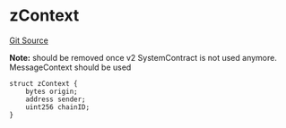 # zContext
[Git Source](https://github.com/zeta-chain/protocol-contracts/blob/main/v2/contracts/zevm/interfaces/UniversalContract.sol)

**Note:**
should be removed once v2 SystemContract is not used anymore.
MessageContext should be used


```solidity
struct zContext {
    bytes origin;
    address sender;
    uint256 chainID;
}
```


